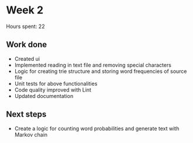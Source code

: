 # Week 2
Hours spent: 22

## Work done

- Created ui
- Implemented reading in text file and removing special characters
- Logic for creating trie structure and storing word frequencies of source file
- Unit tests for above functionalities 
- Code quality improved with Lint
- Updated documentation


## Next steps
- Create a logic for counting word probabilities and generate text with Markov chain
